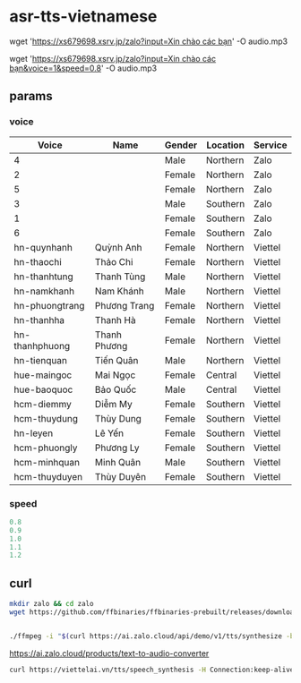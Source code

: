 # asr-tts-vietnamese

wget '[https://xs679698.xsrv.jp/zalo?input=Xin chào các bạn](<https://xs679698.xsrv.jp/zalo?input=Xin chào các bạn>)' -O audio.mp3

wget '[https://xs679698.xsrv.jp/zalo?input=Xin chào các bạn&voice=1&speed=0.8](<https://xs679698.xsrv.jp/zalo?input=Xin chào các bạn&voice=1&speed=0.8>)' -O audio.mp3

## params

### voice

| Voice          | Name         | Gender | Location | Service |
| -------------- | ------------ | ------ | -------- | ------- |
|              4 |              | Male   | Northern | Zalo    |
|              2 |              | Female | Northern | Zalo    |
|              5 |              | Female | Northern | Zalo    |
|              3 |              | Male   | Southern | Zalo    |
|              1 |              | Female | Southern | Zalo    |
|              6 |              | Female | Southern | Zalo    |
|    hn-quynhanh | Quỳnh Anh    | Female | Northern | Viettel |
|     hn-thaochi | Thảo Chi     | Female | Northern | Viettel |
|   hn-thanhtung | Thanh Tùng   | Male   | Northern | Viettel |
|    hn-namkhanh | Nam Khánh    | Male   | Northern | Viettel |
| hn-phuongtrang | Phương Trang | Female | Northern | Viettel |
|     hn-thanhha | Thanh Hà     | Female | Northern | Viettel |
| hn-thanhphuong | Thanh Phương | Female | Northern | Viettel |
|    hn-tienquan | Tiến Quân    | Male   | Northern | Viettel |
|    hue-maingoc | Mai Ngọc     | Female | Central  | Viettel |
|    hue-baoquoc | Bảo Quốc     | Male   | Central  | Viettel |
|     hcm-diemmy | Diễm My      | Female | Southern | Viettel |
|   hcm-thuydung | Thùy Dung    | Female | Southern | Viettel |
|       hn-leyen | Lê Yến       | Female | Southern | Viettel |
|   hcm-phuongly | Phương Ly    | Female | Southern | Viettel |
|   hcm-minhquan | Minh Quân    | Male   | Southern | Viettel |
|  hcm-thuyduyen | Thùy Duyên   | Female | Southern | Viettel |


### speed

```yaml
0.8
0.9
1.0
1.1
1.2
```

## curl

```bash
mkdir zalo && cd zalo
wget https://github.com/ffbinaries/ffbinaries-prebuilt/releases/download/v6.1/ffmpeg-6.1-linux-64.zip && unzip ffmpeg-6.1-linux-64.zip


./ffmpeg -i "$(curl https://ai.zalo.cloud/api/demo/v1/tts/synthesize -b zai_did=8k9uAj3FNiTevcSSryzXoYYo64d0o6V3AB4PHJ8q -H origin:https://ai.zalo.cloud -H referer:https://ai.zalo.cloud/products/text-to-audio-converter --data 'input=Xin+chào+bạn&speaker_id=6&speed=0.9&dict_id=0&quality=0' | jq -r .data.url)" output.mp3
```

https://ai.zalo.cloud/products/text-to-audio-converter

```bash
curl https://viettelai.vn/tts/speech_synthesis -H Connection:keep-alive -H Content-Type:application/json --data '{"speed":1,"voice":"hcm-diemmy","text":"Xin chào bạn","tts_return_option":3,"without_filter":false}' -o output.mp3
```
